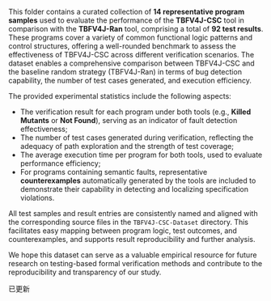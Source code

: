 This folder contains a curated collection of **14 representative program samples** used to evaluate the performance of the **TBFV4J-CSC** tool in comparison with the **TBFV4J-Ran** tool, comprising a total of **92 test results**. These programs cover a variety of common functional logic patterns and control structures, offering a well-rounded benchmark to assess the effectiveness of TBFV4J-CSC across different verification scenarios. The dataset enables a comprehensive comparison between TBFV4J-CSC and the baseline random strategy (TBFV4J-Ran) in terms of bug detection capability, the number of test cases generated, and execution efficiency.

The provided experimental statistics include the following aspects:

- The verification result for each program under both tools (e.g., **Killed Mutants** or **Not Found**), serving as an indicator of fault detection effectiveness;
- The number of test cases generated during verification, reflecting the adequacy of path exploration and the strength of test coverage;
- The average execution time per program for both tools, used to evaluate performance efficiency;
- For programs containing semantic faults, representative **counterexamples** automatically generated by the tools are included to demonstrate their capability in detecting and localizing specification violations.

All test samples and result entries are consistently named and aligned with the corresponding source files in the `TBFV4J-CSC-Dataset` directory. This facilitates easy mapping between program logic, test outcomes, and counterexamples, and supports result reproducibility and further analysis.

We hope this dataset can serve as a valuable empirical resource for future research on testing-based formal verification methods and contribute to the reproducibility and transparency of our study.

已更新
